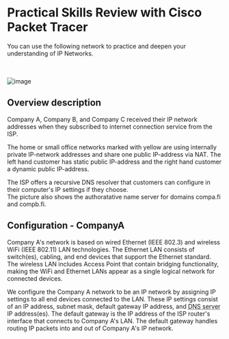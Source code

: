 # Practical Skills Review with Cisco Packet Tracer

You can  use the following network to practice and deepen your understanding of IP Networks.   
<br><br>
 

![image](https://github.com/user-attachments/assets/b5f049ef-57d3-4d7c-844b-a30e200e7611)  

## Overview description

Company A, Company B, and Company C received their IP network addresses when they subscribed to internet connection service from the ISP.  

The home or small office networks marked with yellow are using internally private IP-network addresses and share one public IP-address via NAT. The left hand customer has static public IP-address and the right hand customer a dynamic public IP-address.

The ISP offers a recursive DNS resolver that customers can configure in their computer's IP settings if they choose.  
The picture also shows the authoratative  name server for domains compa.fi and compb.fi.  


## Configuration - CompanyA
Company A's network is based on wired Ethernet (IEEE 802.3) and wireless WiFi (IEEE 802.11) LAN technologies. The Ethernet LAN consists of switch(es), cabling, and end devices that support the Ethernet standard. The wireless LAN includes Access Point that contain bridging functionality, making the WiFi and Ethernet LANs appear as a single logical network for connected devices.

We configure the Company A network to be an IP network by assigning IP settings to all end devices connected to the LAN. These IP settings consist of an IP address, subnet mask, default gateway IP address, and <abbr title="This is actually a recursive resolving server">DNS server</abbr> IP address(es). The default gateway is the IP address of the ISP router's interface that connects to Company A's LAN. The default gateway handles routing IP packets into and out of Company A's IP network.  
